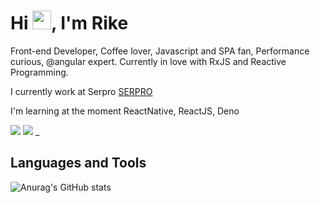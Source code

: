 
<h1>Hi <img src="https://camo.githubusercontent.com/e8e7b06ecf583bc040eb60e44eb5b8e0ecc5421320a92929ce21522dbc34c891/68747470733a2f2f6d656469612e67697068792e636f6d2f6d656469612f6876524a434c467a6361737252346961377a2f67697068792e676966" width="30px">, I'm Rike</h1>

<p>Front-end Developer, Coffee lover, Javascript and SPA fan, Performance curious, @angular expert. Currently in love with RxJS and Reactive Programming.</p>
<p>I currently work at Serpro <a href="google.com">SERPRO</a></p>
<p>I'm learning at the moment ReactNative, ReactJS, Deno</p>

[<img src="https://img.shields.io/badge/GitHub-100000?style=for-the-badge&logo=github&logoColor=white" />](https://github.com/rikeprado)
[<img src="https://img.shields.io/badge/linkedin-%230077B5.svg?&style=for-the-badge&logo=linkedin&logoColor=white" />](https://www.linkedin.com/in/USERNAME/) 
_



## Languages and Tools
![Anurag's GitHub stats](https://github-readme-stats.vercel.app/api?username=rikeprado&show_icons=true&theme=tokyonight)


